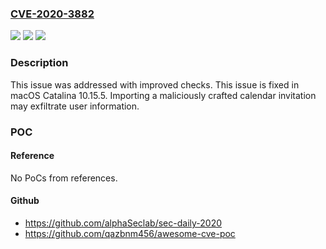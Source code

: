 ### [CVE-2020-3882](https://cve.mitre.org/cgi-bin/cvename.cgi?name=CVE-2020-3882)
![](https://img.shields.io/static/v1?label=Product&message=macOS&color=blue)
![](https://img.shields.io/static/v1?label=Version&message=%3C%20macOS%20Catalina%2010.15.5%20&color=brighgreen)
![](https://img.shields.io/static/v1?label=Vulnerability&message=Importing%20a%20maliciously%20crafted%20calendar%20invitation%20may%20exfiltrate%20user%20information&color=brighgreen)

### Description

This issue was addressed with improved checks. This issue is fixed in macOS Catalina 10.15.5. Importing a maliciously crafted calendar invitation may exfiltrate user information.

### POC

#### Reference
No PoCs from references.

#### Github
- https://github.com/alphaSeclab/sec-daily-2020
- https://github.com/qazbnm456/awesome-cve-poc


